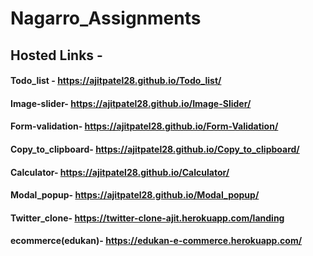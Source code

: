 # Nagarro_Assignments


## Hosted Links -

#### Todo_list - https://ajitpatel28.github.io/Todo_list/

#### Image-slider- https://ajitpatel28.github.io/Image-Slider/

#### Form-validation- https://ajitpatel28.github.io/Form-Validation/

#### Copy_to_clipboard- https://ajitpatel28.github.io/Copy_to_clipboard/

#### Calculator- https://ajitpatel28.github.io/Calculator/

#### Modal_popup- https://ajitpatel28.github.io/Modal_popup/

#### Twitter_clone- https://twitter-clone-ajit.herokuapp.com/landing

#### ecommerce(edukan)- https://edukan-e-commerce.herokuapp.com/
